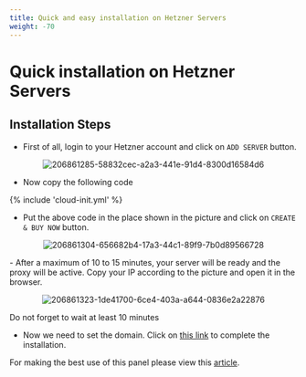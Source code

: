 ```yaml
---
title: Quick and easy installation on Hetzner Servers
weight: -70
---
```



<div dir="ltr" markdown="1">


# Quick installation on Hetzner Servers

<!--
In the video below, all the steps are described in full detail. This video is in Farsi and if you watch the steps you can handle that. Although We are considering making some English videos for non-Persian people, till then you can visit this or follow the instructions in this article.

[![Hetzner](https://img.youtube.com/vi/vQ-NAfRXTZo/maxresdefault.jpg)](https://www.youtube.com/watch?v=vQ-NAfRXTZo)
-->

## Installation Steps
- First of all, login to your Hetzner account and click on `ADD SERVER` button.

<div align=center markdown=1>
  
![206861285-58832cec-a2a3-441e-91d4-8300d16584d6](https://user-images.githubusercontent.com/125398461/228821324-f873517a-a977-4370-8d35-fb56116f579f.png)
</div>

- Now copy the following code

{% include 'cloud-init.yml' %}

- Put the above code in the place shown in the picture and click on `CREATE & BUY NOW` button. 
<div align=center markdown=1>
  
![206861304-656682b4-17a3-44c1-89f9-7b0d89566728](https://user-images.githubusercontent.com/125398461/228821370-f99f7091-e65c-45b5-a2da-df33c9103d06.png)
</div>
- After a maximum of 10 to 15 minutes, your server will be ready and the proxy will be active. Copy your IP according to the picture and open it in the browser.

<div align=center markdown=1>
  
![206861323-1de41700-6ce4-403a-a644-0836e2a22876](https://user-images.githubusercontent.com/125398461/228821397-4c762ea9-9215-4f6b-960f-b14d862c1e0c.png)
</div>

Do not forget to wait at least 10 minutes

- Now we need to set the domain. Click on [this link](/manager/installation-and-setup/Guide-for-setting-up-the-domain-and-finalizing-the-installation/) to complete the installation.

For making the best use of this panel please view this [article](/manager/configuration-and-advanced-settings/How-to-configure-Hiddify-panel-properly/).
